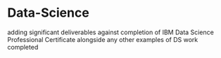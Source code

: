 # Data-Science
adding significant deliverables against completion of IBM Data Science Professional Certificate alongside any other examples of DS work completed
